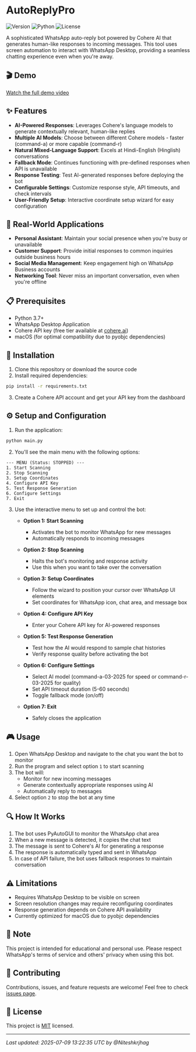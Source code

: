# AutoReplyPro

![Version](https://img.shields.io/badge/version-1.0-blue)
![Python](https://img.shields.io/badge/python-3.7%2B-blue)
![License](https://img.shields.io/badge/license-MIT-green)

A sophisticated WhatsApp auto-reply bot powered by Cohere AI that generates human-like responses to incoming messages. This tool uses screen automation to interact with WhatsApp Desktop, providing a seamless chatting experience even when you're away.

## 🎬 Demo

[Watch the full demo video](https://github.com/user-attachments/assets/be582988-230d-45aa-a1b6-5781a07fc76a)

## ✨ Features

- **AI-Powered Responses**: Leverages Cohere's language models to generate contextually relevant, human-like replies
- **Multiple AI Models**: Choose between different Cohere models - faster (command-a) or more capable (command-r)
- **Natural Mixed-Language Support**: Excels at Hindi-English (Hinglish) conversations
- **Fallback Mode**: Continues functioning with pre-defined responses when API is unavailable
- **Response Testing**: Test AI-generated responses before deploying the bot
- **Configurable Settings**: Customize response style, API timeouts, and check intervals
- **User-Friendly Setup**: Interactive coordinate setup wizard for easy configuration

## 🚀 Real-World Applications

- **Personal Assistant**: Maintain your social presence when you're busy or unavailable
- **Customer Support**: Provide initial responses to common inquiries outside business hours
- **Social Media Management**: Keep engagement high on WhatsApp Business accounts
- **Networking Tool**: Never miss an important conversation, even when you're offline

## 📋 Prerequisites

- Python 3.7+
- WhatsApp Desktop Application
- Cohere API key (free tier available at [cohere.ai](https://cohere.ai))
- macOS (for optimal compatibility due to pyobjc dependencies)

## 🔧 Installation

1. Clone this repository or download the source code
2. Install required dependencies:

```bash
pip install -r requirements.txt
```

3. Create a Cohere API account and get your API key from the dashboard

## ⚙️ Setup and Configuration

1. Run the application:

```bash
python main.py
```

2. You'll see the main menu with the following options:

```
--- MENU (Status: STOPPED) ---
1. Start Scanning
2. Stop Scanning
3. Setup Coordinates
4. Configure API Key
5. Test Response Generation
6. Configure Settings
7. Exit
```

3. Use the interactive menu to set up and control the bot:

   - **Option 1: Start Scanning**
     - Activates the bot to monitor WhatsApp for new messages
     - Automatically responds to incoming messages

   - **Option 2: Stop Scanning**
     - Halts the bot's monitoring and response activity
     - Use this when you want to take over the conversation

   - **Option 3: Setup Coordinates**
     - Follow the wizard to position your cursor over WhatsApp UI elements
     - Set coordinates for WhatsApp icon, chat area, and message box

   - **Option 4: Configure API Key**
     - Enter your Cohere API key for AI-powered responses

   - **Option 5: Test Response Generation**
     - Test how the AI would respond to sample chat histories
     - Verify response quality before activating the bot

   - **Option 6: Configure Settings**
     - Select AI model (command-a-03-2025 for speed or command-r-03-2025 for quality)
     - Set API timeout duration (5-60 seconds)
     - Toggle fallback mode (on/off)

   - **Option 7: Exit**
     - Safely closes the application

## 🎮 Usage

1. Open WhatsApp Desktop and navigate to the chat you want the bot to monitor
2. Run the program and select option `1` to start scanning
3. The bot will:
   - Monitor for new incoming messages
   - Generate contextually appropriate responses using AI
   - Automatically reply to messages
4. Select option `2` to stop the bot at any time

## 🔍 How It Works

1. The bot uses PyAutoGUI to monitor the WhatsApp chat area
2. When a new message is detected, it copies the chat text
3. The message is sent to Cohere's AI for generating a response
4. The response is automatically typed and sent in WhatsApp
5. In case of API failure, the bot uses fallback responses to maintain conversation

## ⚠️ Limitations

- Requires WhatsApp Desktop to be visible on screen
- Screen resolution changes may require reconfiguring coordinates
- Response generation depends on Cohere API availability
- Currently optimized for macOS due to pyobjc dependencies

## 📝 Note

This project is intended for educational and personal use. Please respect WhatsApp's terms of service and others' privacy when using this bot.

## 🤝 Contributing

Contributions, issues, and feature requests are welcome! Feel free to check [issues page](https://github.com/niteshkrjhag/autoreplypro/issues).

## 📄 License

This project is [MIT](LICENSE) licensed.

---
*Last updated: 2025-07-09 13:22:35 UTC by @Niteshkrjhag*
